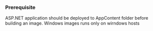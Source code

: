 ### Prerequisite
ASP.NET application should be deployed to AppContent folder before building an image.
Windows images runs only on wirndows hosts
